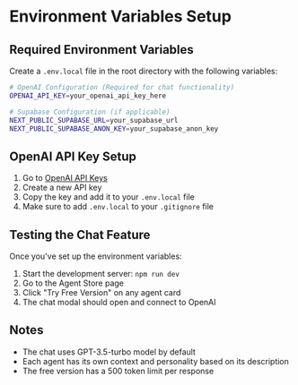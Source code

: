 # Environment Variables Setup

## Required Environment Variables

Create a `.env.local` file in the root directory with the following variables:

```bash
# OpenAI Configuration (Required for chat functionality)
OPENAI_API_KEY=your_openai_api_key_here

# Supabase Configuration (if applicable)
NEXT_PUBLIC_SUPABASE_URL=your_supabase_url
NEXT_PUBLIC_SUPABASE_ANON_KEY=your_supabase_anon_key
```

## OpenAI API Key Setup

1. Go to [OpenAI API Keys](https://platform.openai.com/api-keys)
2. Create a new API key
3. Copy the key and add it to your `.env.local` file
4. Make sure to add `.env.local` to your `.gitignore` file

## Testing the Chat Feature

Once you've set up the environment variables:

1. Start the development server: `npm run dev`
2. Go to the Agent Store page
3. Click "Try Free Version" on any agent card
4. The chat modal should open and connect to OpenAI

## Notes

- The chat uses GPT-3.5-turbo model by default
- Each agent has its own context and personality based on its description
- The free version has a 500 token limit per response
